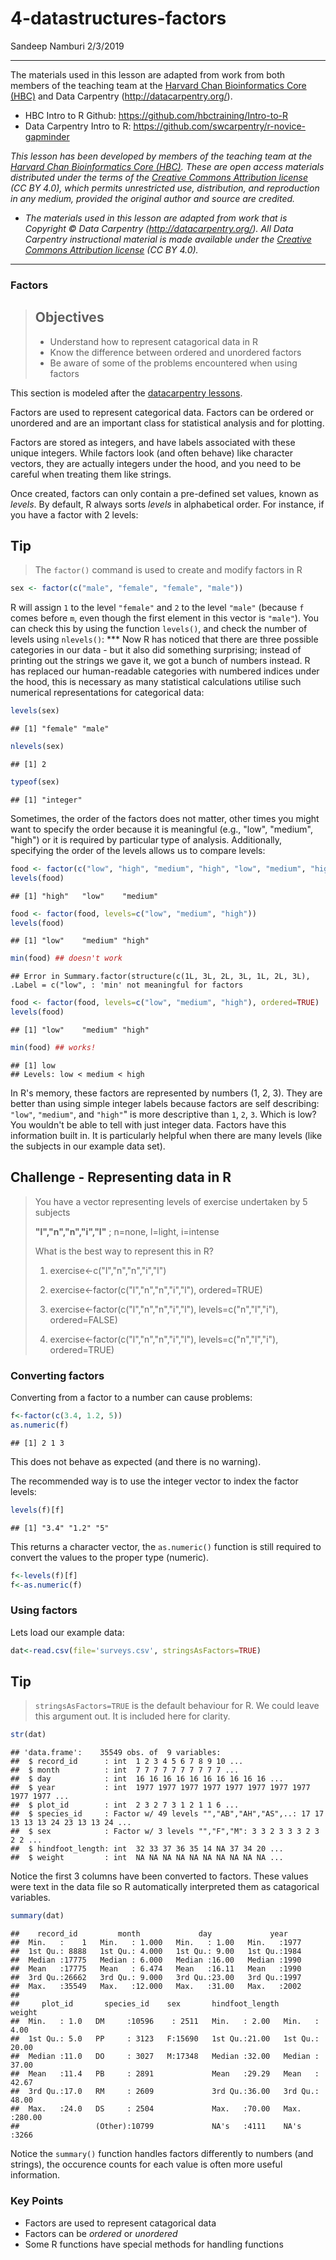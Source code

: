 4-datastructures-factors
================
Sandeep Namburi
2/3/2019

------------------------------------------------------------------------

The materials used in this lesson are adapted from work from both members of the teaching team at the [Harvard Chan Bioinformatics Core (HBC)](http://bioinformatics.sph.harvard.edu/) and Data Carpentry (<http://datacarpentry.org/>).

-   HBC Intro to R Github: <https://github.com/hbctraining/Intro-to-R>
-   Data Carpentry Intro to R: <https://github.com/swcarpentry/r-novice-gapminder>

*This lesson has been developed by members of the teaching team at the [Harvard Chan Bioinformatics Core (HBC)](http://bioinformatics.sph.harvard.edu/). These are open access materials distributed under the terms of the [Creative Commons Attribution license](https://creativecommons.org/licenses/by/4.0/) (CC BY 4.0), which permits unrestricted use, distribution, and reproduction in any medium, provided the original author and source are credited.*

-   *The materials used in this lesson are adapted from work that is Copyright © Data Carpentry (<http://datacarpentry.org/>). All Data Carpentry instructional material is made available under the [Creative Commons Attribution license](https://creativecommons.org/licenses/by/4.0/) (CC BY 4.0).*

------------------------------------------------------------------------

### Factors

> Objectives
> ----------
>
> -   Understand how to represent catagorical data in R
> -   Know the difference between ordered and unordered factors
> -   Be aware of some of the problems encountered when using factors

This section is modeled after the [datacarpentry lessons](http://datacarpentry.org).

Factors are used to represent categorical data. Factors can be ordered or unordered and are an important class for statistical analysis and for plotting.

Factors are stored as integers, and have labels associated with these unique integers. While factors look (and often behave) like character vectors, they are actually integers under the hood, and you need to be careful when treating them like strings.

Once created, factors can only contain a pre-defined set values, known as *levels*. By default, R always sorts *levels* in alphabetical order. For instance, if you have a factor with 2 levels:

Tip
---

> The `factor()` command is used to create and modify factors in R

``` r
sex <- factor(c("male", "female", "female", "male"))
```

R will assign `1` to the level `"female"` and `2` to the level `"male"` (because `f` comes before `m`, even though the first element in this vector is `"male"`). You can check this by using the function `levels()`, and check the number of levels using `nlevels()`: \*\*\* Now R has noticed that there are three possible categories in our data - but it also did something surprising; instead of printing out the strings we gave it, we got a bunch of numbers instead. R has replaced our human-readable categories with numbered indices under the hood, this is necessary as many statistical calculations utilise such numerical representations for categorical data:

``` r
levels(sex)
```

    ## [1] "female" "male"

``` r
nlevels(sex)
```

    ## [1] 2

``` r
typeof(sex)
```

    ## [1] "integer"

Sometimes, the order of the factors does not matter, other times you might want to specify the order because it is meaningful (e.g., "low", "medium", "high") or it is required by particular type of analysis. Additionally, specifying the order of the levels allows us to compare levels:

``` r
food <- factor(c("low", "high", "medium", "high", "low", "medium", "high"))
levels(food)
```

    ## [1] "high"   "low"    "medium"

``` r
food <- factor(food, levels=c("low", "medium", "high"))
levels(food)
```

    ## [1] "low"    "medium" "high"

``` r
min(food) ## doesn't work
```

    ## Error in Summary.factor(structure(c(1L, 3L, 2L, 3L, 1L, 2L, 3L), .Label = c("low", : 'min' not meaningful for factors

``` r
food <- factor(food, levels=c("low", "medium", "high"), ordered=TRUE)
levels(food)
```

    ## [1] "low"    "medium" "high"

``` r
min(food) ## works!
```

    ## [1] low
    ## Levels: low < medium < high

In R's memory, these factors are represented by numbers (1, 2, 3). They are better than using simple integer labels because factors are self describing: `"low"`, `"medium"`, and `"high"`" is more descriptive than `1`, `2`, `3`. Which is low? You wouldn't be able to tell with just integer data. Factors have this information built in. It is particularly helpful when there are many levels (like the subjects in our example data set).

Challenge - Representing data in R
----------------------------------

> You have a vector representing levels of exercise undertaken by 5 subjects
>
> **"l","n","n","i","l"** ; n=none, l=light, i=intense
>
> What is the best way to represent this in R?
>
> 1.  exercise&lt;-c("l","n","n","i","l")
>
> 2.  exercise&lt;-factor(c("l","n","n","i","l"), ordered=TRUE)
>
> 3.  exercise&lt;-factor(c("l","n","n","i","l"), levels=c("n","l","i"), ordered=FALSE)
>
> 4.  exercise&lt;-factor(c("l","n","n","i","l"), levels=c("n","l","i"), ordered=TRUE)
>
### Converting factors

Converting from a factor to a number can cause problems:

``` r
f<-factor(c(3.4, 1.2, 5))
as.numeric(f)
```

    ## [1] 2 1 3

This does not behave as expected (and there is no warning).

The recommended way is to use the integer vector to index the factor levels:

``` r
levels(f)[f]
```

    ## [1] "3.4" "1.2" "5"

This returns a character vector, the `as.numeric()` function is still required to convert the values to the proper type (numeric).

``` r
f<-levels(f)[f]
f<-as.numeric(f)
```

### Using factors

Lets load our example data:

``` r
dat<-read.csv(file='surveys.csv', stringsAsFactors=TRUE)
```

Tip
---

> `stringsAsFactors=TRUE` is the default behaviour for R. We could leave this argument out. It is included here for clarity.

``` r
str(dat)
```

    ## 'data.frame':    35549 obs. of  9 variables:
    ##  $ record_id      : int  1 2 3 4 5 6 7 8 9 10 ...
    ##  $ month          : int  7 7 7 7 7 7 7 7 7 7 ...
    ##  $ day            : int  16 16 16 16 16 16 16 16 16 16 ...
    ##  $ year           : int  1977 1977 1977 1977 1977 1977 1977 1977 1977 1977 ...
    ##  $ plot_id        : int  2 3 2 7 3 1 2 1 1 6 ...
    ##  $ species_id     : Factor w/ 49 levels "","AB","AH","AS",..: 17 17 13 13 13 24 23 13 13 24 ...
    ##  $ sex            : Factor w/ 3 levels "","F","M": 3 3 2 3 3 3 2 3 2 2 ...
    ##  $ hindfoot_length: int  32 33 37 36 35 14 NA 37 34 20 ...
    ##  $ weight         : int  NA NA NA NA NA NA NA NA NA NA ...

Notice the first 3 columns have been converted to factors. These values were text in the data file so R automatically interpreted them as catagorical variables.

``` r
summary(dat)
```

    ##    record_id         month             day             year     
    ##  Min.   :    1   Min.   : 1.000   Min.   : 1.00   Min.   :1977  
    ##  1st Qu.: 8888   1st Qu.: 4.000   1st Qu.: 9.00   1st Qu.:1984  
    ##  Median :17775   Median : 6.000   Median :16.00   Median :1990  
    ##  Mean   :17775   Mean   : 6.474   Mean   :16.11   Mean   :1990  
    ##  3rd Qu.:26662   3rd Qu.: 9.000   3rd Qu.:23.00   3rd Qu.:1997  
    ##  Max.   :35549   Max.   :12.000   Max.   :31.00   Max.   :2002  
    ##                                                                 
    ##     plot_id       species_id    sex       hindfoot_length     weight      
    ##  Min.   : 1.0   DM     :10596    : 2511   Min.   : 2.00   Min.   :  4.00  
    ##  1st Qu.: 5.0   PP     : 3123   F:15690   1st Qu.:21.00   1st Qu.: 20.00  
    ##  Median :11.0   DO     : 3027   M:17348   Median :32.00   Median : 37.00  
    ##  Mean   :11.4   PB     : 2891             Mean   :29.29   Mean   : 42.67  
    ##  3rd Qu.:17.0   RM     : 2609             3rd Qu.:36.00   3rd Qu.: 48.00  
    ##  Max.   :24.0   DS     : 2504             Max.   :70.00   Max.   :280.00  
    ##                 (Other):10799             NA's   :4111    NA's   :3266

Notice the `summary()` function handles factors differently to numbers (and strings), the occurence counts for each value is often more useful information.

### Key Points

-   Factors are used to represent catagorical data
-   Factors can be *ordered* or *unordered*
-   Some R functions have special methods for handling functions
